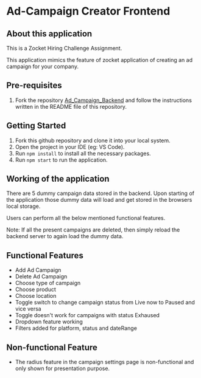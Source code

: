 # Ad-Campaign Creator Frontend

## About this application

This is a Zocket Hiring Challenge Assignment.

This application mimics the feature of zocket application of creating an ad campaign for your company.

## Pre-requisites

1. Fork the repository [Ad_Campaign_Backend](https://github.com/adityajaiswal094/Ad_Campaign_Backend) and follow the instructions written in the README file of this repository.

## Getting Started

1. Fork this github repository and clone it into your local system.
2. Open the project in your IDE (eg: VS Code).
3. Run `npm install` to install all the necessary packages.
4. Run `npm start` to run the application.

## Working of the application

There are 5 dummy campaign data stored in the backend. Upon starting of the application those dummy data will load and get stored in the browsers local storage.

Users can perform all the below mentioned functional features.

Note: If all the present campaigns are deleted, then simply reload the backend server to again load the dummy data.

## Functional Features

* Add Ad Campaign
* Delete Ad Campaign
* Choose type of campaign
* Choose product
* Choose location
* Toggle switch to change campaign status from Live now to Paused and vice versa
* Toggle doesn't work for campaigns with status Exhaused
* Dropdown feature working
* Filters added for platform, status and dateRange

## Non-functional Feature

* The radius feature in the campaign settings page is non-functional and only shown for presentation purpose.
